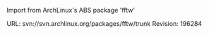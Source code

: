Import from ArchLinux's ABS package 'fftw'

URL: svn://svn.archlinux.org/packages/fftw/trunk
Revision: 196284
